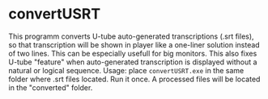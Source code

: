 # convertUSRT
This programm converts U-tube auto-generated transcriptions (.srt files),
so that transcription will be shown in player like a one-liner solution instead of two lines.
This can be especially usefull for big monitors. This also fixes U-tube "feature"
when auto-generated transcription is displayed without a natural or logical sequence.
Usage: place `convertUSRT.exe` in the same folder where .srt files located. Run it once.
A processed files will be located in the "converted" folder.
